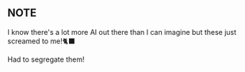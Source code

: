 ## NOTE

I know there's a lot more AI out there than I can imagine but these just screamed to me!🐈‍⬛

Had to segregate them!